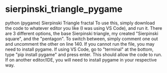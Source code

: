 # sierpinski_triangle_pygame
python (pygame) Sierpinski Triangle fractal
To use this, simply download the code to whatever editor you like (I was using VS Code), and run it. There are 3 different options, the base Sierpinski triangle, my created "Sierpinski square", and the "pentagon". To switch between, simply comment one out and uncomment the other on line 140. 
If you cannot run the file, you may need to install pygame. If using VS Code, go to "terminal" at the bottom, type "pip install pygame" and press enter. This should allow the code to run. If on another editor/IDE, you will need to install pygame in your respective way.
